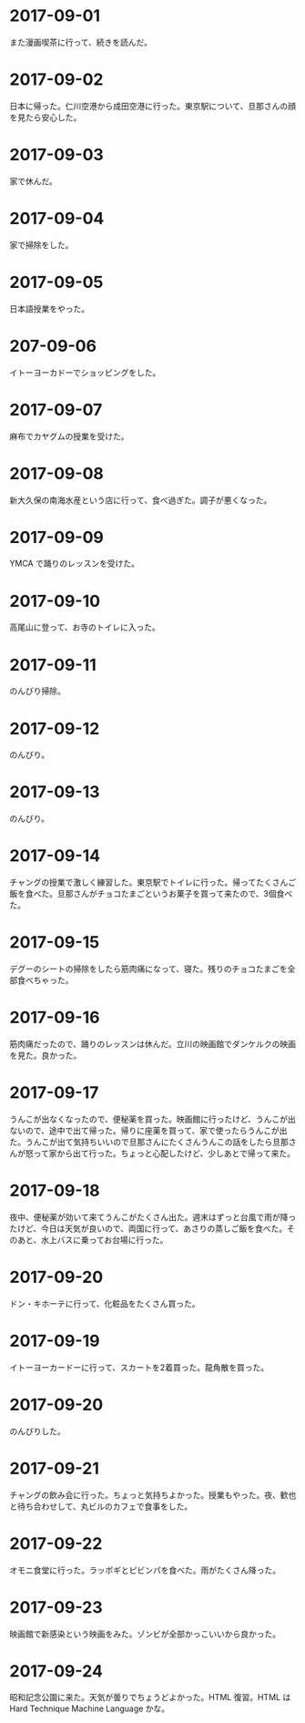 # 2017-09-01

また漫画喫茶に行って、続きを読んだ。

# 2017-09-02

日本に帰った。仁川空港から成田空港に行った。東京駅について、旦那さんの顔を見たら安心した。

# 2017-09-03

家で休んだ。

# 2017-09-04

家で掃除をした。

# 2017-09-05

日本語授業をやった。

# 207-09-06

イトーヨーカドーでショッピングをした。

# 2017-09-07

麻布でカヤグムの授業を受けた。

# 2017-09-08

新大久保の南海水産という店に行って、食べ過ぎた。調子が悪くなった。

# 2017-09-09

YMCA で踊りのレッスンを受けた。

# 2017-09-10

高尾山に登って、お寺のトイレに入った。

# 2017-09-11

のんびり掃除。

# 2017-09-12

のんびり。

# 2017-09-13

のんびり。

# 2017-09-14

チャングの授業で激しく練習した。東京駅でトイレに行った。帰ってたくさんご飯を食べた。旦那さんがチョコたまごというお菓子を買って来たので、3個食べた。

# 2017-09-15

デグーのシートの掃除をしたら筋肉痛になって、寝た。残りのチョコたまごを全部食べちゃった。

# 2017-09-16

筋肉痛だったので、踊りのレッスンは休んだ。立川の映画館でダンケルクの映画を見た。良かった。

# 2017-09-17

うんこが出なくなったので、便秘薬を買った。映画館に行ったけど、うんこが出ないので、途中で出て帰った。帰りに座薬を買って、家で使ったらうんこが出た。うんこが出て気持ちいいので旦那さんにたくさんうんこの話をしたら旦那さんが怒って家から出て行った。ちょっと心配したけど、少しあとで帰って来た。

# 2017-09-18

夜中、便秘薬が効いて来てうんこがたくさん出た。週末はずっと台風で雨が降ったけど、今日は天気が良いので、両国に行って、あさりの蒸しご飯を食べた。そのあと、水上バスに乗ってお台場に行った。

# 2017-09-20

ドン・キホーテに行って、化粧品をたくさん買った。

# 2017-09-19

イトーヨーカードーに行って、スカートを2着買った。龍角散を買った。

# 2017-09-20

のんびりした。

# 2017-09-21

チャングの飲み会に行った。ちょっと気持ちよかった。授業もやった。夜、歓也と待ち合わせして、丸ビルのカフェで食事をした。

# 2017-09-22

オモニ食堂に行った。ラッポギとピビンパを食べた。雨がたくさん降った。

# 2017-09-23

映画館で新感染という映画をみた。ゾンビが全部かっこいいから良かった。

# 2017-09-24

昭和記念公園に来た。天気が曇りでちょうどよかった。HTML 復習。HTML は Hard Technique Machine Language かな。
